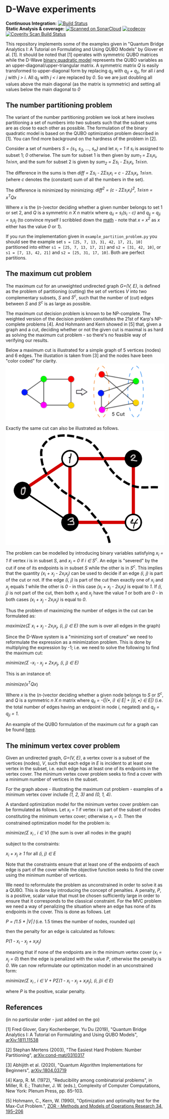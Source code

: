 # D-Wave experiments
**Continuous Integration:** [![Build Status](https://api.travis-ci.com/hvidberrrg/d-wave.svg?branch=master)](https://travis-ci.com/github/hvidberrrg/d-wave) <br/>
**Static Analysis & coverage:** 
[![Scanned on SonarCloud](https://sonarcloud.io/api/project_badges/measure?project=hvidberrrg_d-wave&metric=alert_status)](https://sonarcloud.io/dashboard?id=hvidberrrg_d-wave)
[![codecov](https://codecov.io/gh/hvidberrrg/d-wave/branch/master/graph/badge.svg?token=QLHCQJJ703)](https://codecov.io/gh/hvidberrrg/d-wave)
[![Coverity Scan Build Status](https://scan.coverity.com/projects/23004/badge.svg)](https://scan.coverity.com/projects/hvidberrrg-d-wave)


This repository implements some of the examples given in "Quantum Bridge Analytics I: A Tutorial on Formulating and Using QUBO Models" by Glover et al. [1]. It should be noted that [1] operates with symmetric QUBO matrices while the D-Wave [binary quadratic model](https://docs.ocean.dwavesys.com/en/stable/concepts/bqm.html) represents the QUBO variables as an upper-diagonal/upper-triangular matrix. A symmetric matrix <i>Q</i> is easily transformed to upper-diagonal form by replacing  <i>q<sub>ij</sub></i> with <i>q<sub>ij</sub> + q<sub>ji</sub></i>, for all <i>i</i> and <i>j</i> with <i>j > i</i>. All <i>q<sub>ij</sub></i> with <i>j < i</i> are replaced by <i>0</i>. So we are just doubling all values above the main diagonal (as the matrix is symmetric) and setting all values below the main diagonal to <i>0</i> 


## The number partitioning problem

The variant of the number partitioning problem we look at here involves partitioning a set of numbers into two subsets such that the subset sums are as close to each other as possible. The formulation of the binary quadratic model is based on the QUBO optimization problem described in [1]. You can find more background on the hardness of the problem in [2].

Consider a set of numbers <i>S = {s<sub>1</sub>, s<sub>2</sub>, ..., s<sub>n</sub>}</i> and let <i>x<sub>i</sub> = 1</i> if <i>s<sub>i</sub></i> is assigned to subset 1; <i>0</i> otherwise. The sum for subset 1 is then given by <i>sum<sub>1</sub> = &Sigma;s<sub>i</sub>x<sub>i</sub>, 1&le;i&le;n</i>, and the sum for subset 2 is given by <i>sum<sub>2</sub> = &Sigma;s<sub>i</sub> - &Sigma;s<sub>i</sub>x<sub>i</sub>, 1&le;i&le;n</i>.

The difference in the sums is then <i>diff = &Sigma;s<sub>i</sub> - 2&Sigma;s<sub>i</sub>x<sub>i</sub> = c - 2&Sigma;s<sub>i</sub>x<sub>i</sub>, 1&le;i&le;n</i>. (where <i>c</i> denotes the (constant) sum of all the numbers in the set).

The difference is minimized by minimizing:
<i>diff<sup>2</sup> = (c - 2&Sigma;s<sub>i</sub>x<sub>i</sub>)<sup>2</sup>, 1&le;i&le;n = x<sup>T</sup>Qx</i>

Where <i>x</i> is the (<i>n</i>-)vector deciding whether a given number belongs to set 1 or set 2, and <i>Q</i> is a symmetric <i>n X n</i> matrix where <i>q<sub>ii</sub> = s<sub>i</sub>(s<sub>i</sub> - c)</i> and <i>q<sub>ij</sub> = q<sub>ji</sub> = s<sub>i</sub>s<sub>j</sub></i> (to convince myself I scribbled down the [math](readme/math/number_partitioning_problem.jpg) - note that <i>x = x<sup>2</sup></i> as <i>x</i> either has the value <i>0</i> or <i>1</i>).

If you run the implementation given in `example_partition_problem.py` you should see the example set `s = [25, 7, 13, 31, 42, 17, 21, 10]` partitioned into either `s1 = [25, 7, 13, 17, 21]`
and `s2 = [31, 42, 10]`, or `s1 = [7, 13, 42, 21]` and `s2 = [25, 31, 17, 10]`. Both are perfect partitions.

## The maximum cut problem
The maximum cut for an unweighted undirected graph <i>G=(V, E)</i>, is defined as the problem of partitioning (cutting) the set of vertices <i>V</i> into two complementary subsets, <i>S</i> and <i>S<sup>c</sup></i>, such that the number of (cut) edges between <i>S</i> and <i>S<sup>c</sup></i> is as large as possible.

The maximum cut decision problem is known to be NP-complete. The weighted version of the decision problem constitutes the 21st of Karp's NP-complete problems [4]. And Hohmann and Kern showed in [5] that, given a graph and a cut, deciding whether or not the given cut is maximal is as hard as solving the maximum cut problem - so there's no feasible way of verifying our results.

Below a maximum cut is illustrated for a simple graph of 5 vertices (nodes) and 6 edges. The illustation is taken from [3] and the nodes have been "color coded" for clarity.
![Maxcut illustration 1](readme/maxcut.png "Maxcut illustration 1")

Exactly the same cut can also be illustrated as follows.
![Maxcut illustration 2](readme/maxcut2.png "Maxcut illustration 2")

The problem can be modelled by introducing binary variables satisfying <i>x<sub>i</sub> = 1</i> if vertex <i>i</i> is in subset <i>S</i>, and <i>x<sub>i</sub> = 0</i> if <i>i &isin; S<sup>c</sup></i>. An edge is "severed" by the cut if one of its endpoints is in subset <i>S</i> while the other is in <i>S<sup>c</sup></i>. This implies that the quantity <i>(x<sub>i</sub> + x<sub>j</sub> - 2x<sub>i</sub>x<sub>j</sub>)</i> can be used to decide if an edge <i>(i, j)</i> is part of the cut or not. If the edge <i>(i, j)</i> is part of the cut then exactly one of <i>x<sub>i</sub></i> and <i>x<sub>j</sub></i> equals <i>1</i> while the other is <i>0</i> - in this case <i>(x<sub>i</sub> + x<sub>j</sub> - 2x<sub>i</sub>x<sub>j</sub>)</i> is equal to <i>1</i>. If <i>(i, j)</i> is not part of the cut, then both <i>x<sub>i</sub></i> and <i>x<sub>j</sub></i> have the value <i>1</i> or both are <i>0</i> - in both cases <i>(x<sub>i</sub> + x<sub>j</sub> - 2x<sub>i</sub>x<sub>j</sub>)</i> is equal to <i>0</i>.

Thus the problem of maximizing the number of edges in the cut can be formulated as:

<i>maximize(&Sigma; x<sub>i</sub> + x<sub>j</sub> - 2x<sub>i</sub>x<sub>j</sub>, (i, j) &in; E)</i> (the sum is over all edges in the graph)

Since the D-Wave system is a "minimizing sort of creature" we need to reformulate the expression as a minimization problem. This is done by multiplying the expression by -1; i.e. we need to solve the following to find the maximum cut:

<i>minimize(&Sigma; -x<sub>i</sub> - x<sub>j</sub> + 2x<sub>i</sub>x<sub>j</sub>, (i, j) &in; E)</i>

This is an instance of:

<i>minimize(x<sup>T</sup>Qx</i>)</i>

Where <i>x</i> is the (<i>n</i>-)vector deciding whether a given node belongs to <i>S</i> or <i>S<sup>c</sup></i>, and <i>Q</i> is a symmetric <i>n X n</i> matrix where <i>q<sub>ii</sub> = -(|(&bull;, i) &in; E| + |(i, &bull;) &in; E|)</i> (i.e. the total number of edges having an endpoint in node <i>i</i>, negated) and <i>q<sub>ij</sub> = q<sub>ji</sub> = 1</i>.

An example of the QUBO formulation of the maximum cut for a graph can be found [here](readme/math/maximum_cut.jpg).

## The minimum vertex cover problem

Given an undirected graph, <i>G=(V, E)</i>, a vertex cover is a subset of the vertices (nodes), <i>V</i>, such that each edge in <i>E</i> is incident to at least one vertex in the subset, i.e. each edge has at least one of its endpoints in the vertex cover. The minimum vertex cover problem seeks to find a cover with a minimum number of vertices in the subset.

For the graph above - illustrating the maximum cut problem - examples of a minimum vertex cover include <i>(1, 2, 3)</i> and <i>(0, 1, 4)</i>.

A standard optimization model for the minimum vertex cover problem can be formulated as follows. Let <i>x<sub>i</sub> = 1</i> if vertex <i>i</i> is part of the subset of nodes constituting the minimum vertex cover; otherwise <i>x<sub>i</sub> = 0</i>. Then the constrained optimization model for the problem is:

<i>minimize(&Sigma; x<sub>i</sub> , i &in; V)</i> (the sum is over all nodes in the graph)

subject to the constraints:

<i>x<sub>i</sub> + x<sub>j</sub> &GreaterEqual; 1</i> for all <i>(i, j) &in; E</i>

Note that the constraints ensure that at least one of the endpoints of each edge is part of the cover while the objective function seeks to find the cover using the minimum number of vertices.

We need to reformulate the problem as unconstrained in order to solve it as a QUBO. This is done by introducing the concept of penalties. A penalty, <i>P</i>, is a positive, scalar value that must be chosen sufficiently large in order to ensure that it corresponds to the classical constraint. For the MVC problem we need a way of penalizing the situation where an edge has none of its endpoints in the cover. This is done as follows. Let

<i>P = &lceil;1.5 * |V|&rceil;</i> (i.e. 1.5 times the number of nodes, rounded up)  

then the penalty for an edge is calculated as follows:

<i>P(1 - x<sub>i</sub> - x<sub>j</sub> + x<sub>i</sub>x<sub>j</sub>)</i>

meaning that if none of the endpoints are in the minimum vertex cover (<i>x<sub>i</sub> = x<sub>j</sub> = 0</i>) then the edge is penalized with the value <i>P</i>, otherwise the penalty is <i>0</i>. We can now reformulate our optimization model in an unconstrained form:

<i>minimize(&Sigma; x<sub>i</sub> , i &in; V + P&Sigma;(1 - x<sub>i</sub> - x<sub>j</sub> + x<sub>i</sub>x<sub>j</sub>), (i, j)i &in; E)</i>

where <i>P</i> is the positive, scalar penalty.

## References
(in no particular order - just added on the go)

[1] Fred Glover, Gary Kochenberger, Yu Du (2019), "Quantum Bridge Analytics I: A Tutorial on Formulating and Using QUBO Models",
[arXiv:1811.11538](https://arxiv.org/abs/1811.11538)

[2] Stephan Mertens (2003), "The Easiest Hard Problem: Number Partitioning", [arXiv:cond-mat/0310317](https://arxiv.org/abs/cond-mat/0310317)

[3] Abhijith et al. (2020), "Quantum Algorithm Implementations for Beginners", [arXiv:1804.03719](https://arxiv.org/abs/1804.03719)

[4]  Karp, R. M. (1972), "Reducibility among combinatorial problems", in Miller, R. E.; Thatcher, J. W. (eds.), Complexity of Computer Computations, New York: Plenum Press, pp. 85–103.

[5] Hohmann, C., Kern, W. (1990), "Optimization and optimality test for the Max-Cut Problem.", [ZOR - Methods and Models of Operations Research 34, 195–206](https://research.utwente.nl/en/publications/optimization-and-optimality-test-for-the-max-cut-problem)
